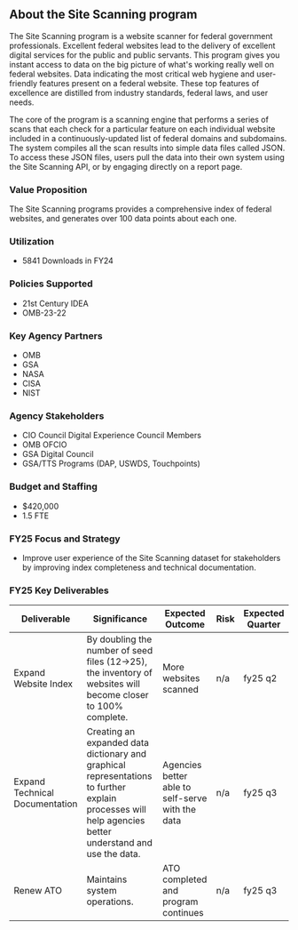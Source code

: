 ## About the Site Scanning program

The Site Scanning program is a website scanner for federal government professionals. Excellent federal websites lead to the delivery of excellent digital services for the public and public servants. This program gives you instant access to data on the big picture of what's working really well on federal websites. Data indicating the most critical web hygiene and user-friendly features present on a federal website. These top features of excellence are distilled from industry standards, federal laws, and user needs. 

The core of the program is a scanning engine that performs a series of scans that each check for a particular feature on each individual website included in a continuously-updated list of federal domains and subdomains. The system compiles all the scan results into simple data files called JSON. To access these JSON files, users pull the data into their own system using the Site Scanning API, or by engaging directly on a report page. 


### Value Proposition

The Site Scanning programs provides a comprehensive index of federal websites, and generates over 100 data points about each one.  


### Utilization
- 5841 Downloads in FY24


### Policies Supported

- 21st Century IDEA
- OMB-23-22



### Key Agency Partners
- OMB
- GSA
- NASA
- CISA
- NIST

### Agency Stakeholders
- CIO Council Digital Experience Council Members
- OMB OFCIO
- GSA Digital Council
- GSA/TTS Programs (DAP, USWDS, Touchpoints)


### Budget and Staffing
- $420,000
- 1.5 FTE

### FY25 Focus and Strategy 
- Improve user experience of the Site Scanning dataset for stakeholders by improving index completeness and technical documentation.




### FY25 Key Deliverables

| Deliverable | Significance | Expected Outcome | Risk | Expected Quarter |
| --- | --- | --- | --- | --- |
| Expand Website Index | By doubling the number of seed files (12->25), the inventory of websites will become closer to 100% complete.   | More websites scanned | n/a | fy25 q2 |
| Expand Technical Documentation | Creating an expanded data dictionary and graphical representations to further explain processes will help agencies better understand and use the data.  | Agencies better able to self-serve with the data | n/a | fy25 q3 |
| Renew ATO | Maintains system operations. | ATO completed and program continues  | n/a | fy25 q3 |
